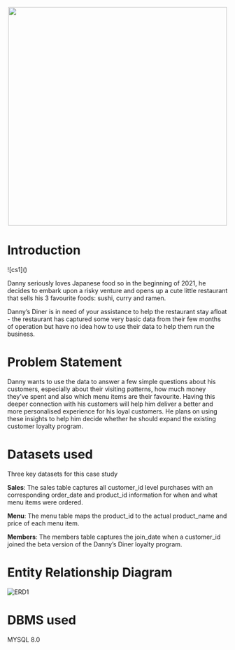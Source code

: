 <p align="center">
<img src="https://github.com/shivin316/8__Week_SQL_Challenge/assets/122541994/8aca82c3-b509-43b0-b461-ec5d21e2fc3a" width="500">
</p>

<h1>Introduction</h1>
![cs1]()

Danny seriously loves Japanese food so in the beginning of 2021, he decides to embark upon a risky venture and opens up a cute little restaurant that sells his 3 favourite foods: sushi, curry and ramen.

Danny’s Diner is in need of your assistance to help the restaurant stay afloat - the restaurant has captured some very basic data from their few months of operation but have no idea how to use their data to help them run the business.

<h1>Problem Statement</h1>

Danny wants to use the data to answer a few simple questions about his customers, especially about their visiting patterns, how much money they’ve spent and also which menu items are their favourite. Having this deeper connection with his customers will help him deliver a better and more personalised experience for his loyal customers. He plans on using these insights to help him decide whether he should expand the existing customer loyalty program.

<h1>Datasets used</h1>

Three key datasets for this case study

**Sales**: The sales table captures all customer_id level purchases with an corresponding order_date and product_id information for when and what menu items were ordered.

**Menu**: The menu table maps the product_id to the actual product_name and price of each menu item.

**Members**: The members table captures the join_date when a customer_id joined the beta version of the Danny’s Diner loyalty program.

<h1>Entity Relationship Diagram </h1>

![ERD1](https://github.com/shivin316/8__Week_SQL_Challenge/assets/122541994/eaf489c0-c42a-4a24-b8c1-47a997ae7d4b)


<h1>DBMS used</h1>

MYSQL 8.0

